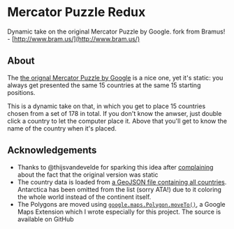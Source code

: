 # Mercator Puzzle Redux

Dynamic take on the original Mercator Puzzle by Google.
fork from Bramus! - [http://www.bram.us/](http://www.bram.us/)

## About

The [the orignal Mercator Puzzle by Google](http://gmaps-samples.googlecode.com/svn/trunk/poly/puzzledrag.html) is a nice one, yet it's static: you always get presented the same 15 countries at the same 15 starting positions.

This is a dynamic take on that, in which you get to place 15 countries chosen from a set of 178 in total. If you don't know the anwser, just double click a country to let the computer place it. Above that you'll get to know the name of the country when it's placed.

## Acknowledgements

* Thanks to @thijsvandevelde for sparking this idea after [complaining](https://twitter.com/thijsvandevelde/status/302332324492763136) about the fact that the original version was static
* The country data is loaded from [a GeoJSON file containing all countries](https://raw.github.com/johan/world.geo.json/master/countries.geo.json). Antarctica has been omitted from the list (sorry ATA!) due to it coloring the whole world instead of the continent itself.
* The Polygons are moved using [`google.maps.Polygon.moveTo()`](https://github.com/bramus/google-maps-polygon-moveto), a Google Maps Extension which I wrote especially for this project. The source is available on GitHub
